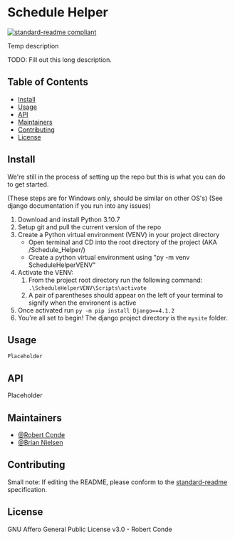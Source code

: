 # Schedule Helper

[![standard-readme compliant](https://img.shields.io/badge/standard--readme-OK-green.svg?style=flat-square)](https://github.com/RichardLitt/standard-readme)

Temp description

TODO: Fill out this long description.

## Table of Contents

- [Install](#install)
- [Usage](#usage)
- [API](#api)
- [Maintainers](#maintainers)
- [Contributing](#contributing)
- [License](#license)

## Install

We're still in the process of setting up the repo but this is what you can do to get started.

(These steps are for Windows only, should be similar on other OS's)
(See django documentation if you run into any issues)

1. Download and install Python 3.10.7
2. Setup git and pull the current version of the repo
3. Create a Python virtual environment (VENV) in your project directory
    - Open terminal and CD into the root directory of the project (AKA /Schedule_Helper/)
    - Create a python virtual environment using "py -m venv ScheduleHelperVENV"
4. Activate the VENV:
    1) From the project root directory run the following command: `.\ScheduleHelperVENV\Scripts\activate`
    2) A pair of parentheses should appear on the left of your terminal to signify when the environent is active
5. Once activated run `py -m pip install Django==4.1.2`
6. You're all set to begin! The django project directory is the `mysite` folder.

## Usage

```
Placeholder
```

## API

Placeholder

## Maintainers

- [@Robert Conde](https://github.com/RobertConde)
- [@Brian Nielsen](https://github.com/bnielsen1)

## Contributing

Small note: If editing the README, please conform to
the [standard-readme](https://github.com/RichardLitt/standard-readme) specification.

## License

GNU Affero General Public License v3.0 - Robert Conde
